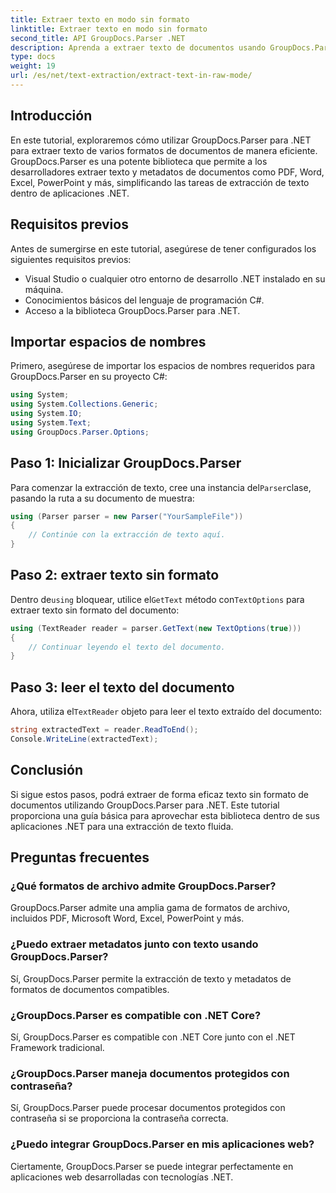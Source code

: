 ```yaml
---
title: Extraer texto en modo sin formato
linktitle: Extraer texto en modo sin formato
second_title: API GroupDocs.Parser .NET
description: Aprenda a extraer texto de documentos usando GroupDocs.Parser para .NET. Extracción de texto fácil, eficiente y fluida dentro de sus aplicaciones .NET.
type: docs
weight: 19
url: /es/net/text-extraction/extract-text-in-raw-mode/
---
```

## Introducción
En este tutorial, exploraremos cómo utilizar GroupDocs.Parser para .NET para extraer texto de varios formatos de documentos de manera eficiente. GroupDocs.Parser es una potente biblioteca que permite a los desarrolladores extraer texto y metadatos de documentos como PDF, Word, Excel, PowerPoint y más, simplificando las tareas de extracción de texto dentro de aplicaciones .NET.
## Requisitos previos
Antes de sumergirse en este tutorial, asegúrese de tener configurados los siguientes requisitos previos:
- Visual Studio o cualquier otro entorno de desarrollo .NET instalado en su máquina.
- Conocimientos básicos del lenguaje de programación C#.
- Acceso a la biblioteca GroupDocs.Parser para .NET.

## Importar espacios de nombres
Primero, asegúrese de importar los espacios de nombres requeridos para GroupDocs.Parser en su proyecto C#:
```csharp
using System;
using System.Collections.Generic;
using System.IO;
using System.Text;
using GroupDocs.Parser.Options;
```
## Paso 1: Inicializar GroupDocs.Parser
 Para comenzar la extracción de texto, cree una instancia del`Parser`clase, pasando la ruta a su documento de muestra:
```csharp
using (Parser parser = new Parser("YourSampleFile"))
{
    // Continúe con la extracción de texto aquí.
}
```
## Paso 2: extraer texto sin formato
 Dentro de`using` bloquear, utilice el`GetText` método con`TextOptions` para extraer texto sin formato del documento:
```csharp
using (TextReader reader = parser.GetText(new TextOptions(true)))
{
    // Continuar leyendo el texto del documento.
}
```
## Paso 3: leer el texto del documento
 Ahora, utiliza el`TextReader` objeto para leer el texto extraído del documento:
```csharp
string extractedText = reader.ReadToEnd();
Console.WriteLine(extractedText);
```

## Conclusión
Si sigue estos pasos, podrá extraer de forma eficaz texto sin formato de documentos utilizando GroupDocs.Parser para .NET. Este tutorial proporciona una guía básica para aprovechar esta biblioteca dentro de sus aplicaciones .NET para una extracción de texto fluida.

## Preguntas frecuentes
### ¿Qué formatos de archivo admite GroupDocs.Parser?
GroupDocs.Parser admite una amplia gama de formatos de archivo, incluidos PDF, Microsoft Word, Excel, PowerPoint y más.
### ¿Puedo extraer metadatos junto con texto usando GroupDocs.Parser?
Sí, GroupDocs.Parser permite la extracción de texto y metadatos de formatos de documentos compatibles.
### ¿GroupDocs.Parser es compatible con .NET Core?
Sí, GroupDocs.Parser es compatible con .NET Core junto con el .NET Framework tradicional.
### ¿GroupDocs.Parser maneja documentos protegidos con contraseña?
Sí, GroupDocs.Parser puede procesar documentos protegidos con contraseña si se proporciona la contraseña correcta.
### ¿Puedo integrar GroupDocs.Parser en mis aplicaciones web?
Ciertamente, GroupDocs.Parser se puede integrar perfectamente en aplicaciones web desarrolladas con tecnologías .NET.